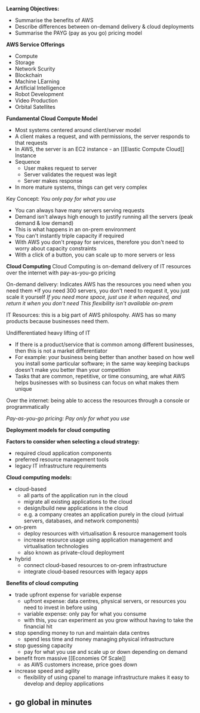 **Learning Objectives:**
- Summarise the benefits of AWS
- Describe differences between on-demand delivery & cloud deployments
- Summarise the PAYG (pay as you go) pricing model

**AWS Service Offerings**
- Compute
- Storage
- Network Scurity
- Blockchain
- Machine LEarning
- Artificial Intelligence
- Robot Development
- Video Production
- Orbital Satellites

**Fundamental Cloud Compute Model**
- Most systems centered around client/server model
- A client makes a request, and with permissions, the server responds to that requests
- In AWS, the server is an EC2 instance - an [[Elastic Compute Cloud]] Instance
- Sequence
	- User makes request to server
	- Server validates the request was legit
	- Server makes response
- In more mature systems, things can get very complex

Key Concept: *You only pay for what you use*
- You can always have many servers serving requests
- Demand isn't always high enough to justify running all the servers (peak demand & low demand)
- This is what happens in an on-prem environment
- You can't instantly triple capacity if required
- With AWS you don't prepay for services, therefore you don't need to worry about capacity constraints
- With a click of a button, you can scale up to more servers or less

**Cloud Computing**
Cloud Computing is on-demand delivery of IT resources over the internet with pay-as-you-go pricing

On-demand delivery: Indicates AWS has the resources you need when you need them
*If you need 300 servers, you don't need to request it, you just scale it yourself
*If you need more space, just use it when required, and return it when you don't need*
*This flexibility isn't available on-prem*

IT Resources: this is a big part of AWS philospohy. AWS has so many products because businesses need them.

Undifferentiated heavy lifting of IT
- If there is a product/service that is common among different businesses, then this is not a market differentiator
- For example: your business being better than another based on how well you install some particular software; in the same way keeping backups doesn't make you better than your competition
- Tasks that are common, repetitive, or time consuming, are what AWS helps businesses with so business can focus on what makes them unique

Over the internet: being able to access the resources through a console or programmatically

*Pay-as-you-go pricing: Pay only for what you use*

**Deployment models for cloud computing**

**Factors to consider when selecting a cloud strategy:**
- required cloud application components
- preferred resource management tools
- legacy IT infrastructure requirements

**Cloud computing models:**
- cloud-based
	- all parts of the application run in the cloud
	- migrate all existing applications to the cloud
	- design/build new applications in the cloud
	- e.g. a company creates an application purely in the cloud (virtual servers, databases, and network components)
- on-prem
	- deploy resources with virtualisation & resource management tools
	- increase resource usage using application management and virtualisation technologies
	- also known as private-cloud deployment
- hybrid
	- connect cloud-based resources to on-prem infrastructure
	- integrate cloud-based resources with legacy apps

**Benefits of cloud computing**
- trade upfront expense for variable expense
	- upfront expense: data centres, physical servers, or resources you need to invest in before using
	- variable expense: only pay for what you consume
	- with this, you can experiment as you grow without having to take the financial hit
- stop spending money to run and maintain data centres
	- spend less time and money managing physical infrastructure
- stop guessing capacity
	- pay for what you use and scale up or down depending on demand
- benefit from massive [[Economies Of Scale]]
	- as AWS customers increase, price goes down
- increase speed and agility
	- flexibility of using cpanel to  manage infrastructure makes it easy to develop and deploy applications
- go global in minutes
	- 